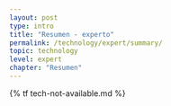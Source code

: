 ```yaml
---
layout: post
type: intro
title: "Resumen - experto"
permalink: /technology/expert/summary/
topic: technology
level: expert
chapter: "Resumen"
---
```


{% tf tech-not-available.md %}
